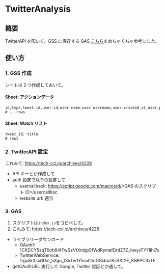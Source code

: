 # TwitterAnalysis

## 概要

TwitterAPI を叩いて、GSS に保存する GAS
[こちら](https://tech-cci.io/archives/4228)をめちゃくちゃ参考にした。

## 使い方

### 1. GSS 作成

シートは 2 つ作成しておいて。

#### Sheet: アクションデータ

```csv
id,type,tweet.id,user.id,user.name,user.username,user.created_at,user.protected,user.location,user.url,user.description,user.verified,user.followers_count,user.tweet_count,user.listed_count,user.following_count
# ...rows
```

#### Sheet: Watch リスト

```
tweet_id, title
# rows
```

### 2. TwitterAPI 設定

これみて: https://tech-cci.io/archives/4228

- API キーとか作成して
- auth 設定で以下の設定して
  - usercallback: https://script.google.com/macros/d/<GAS のスクリプト ID>/usercallbac
  - website url: 適当

### 3. GAS

1. スクリプトは`index.js`をコピペして。
2. これみて: https://tech-cci.io/archives/4228

- ライブラリーダウンロード
  - OAuth1: 1CXDCY5sqT9ph64fFwSzVtXnbjpSfWdRymafDrtIZ7Z_hwysTY7IIhi7s
  - TwitterWebService: 1rgo8rXsxi1DxI_5Xgo_t3irTw1Y5cxl2mGSkbozKsSXf2E_KBBPC3xTF
- getOAuthURL 実行して Google, Twitter 認証とか通して。
